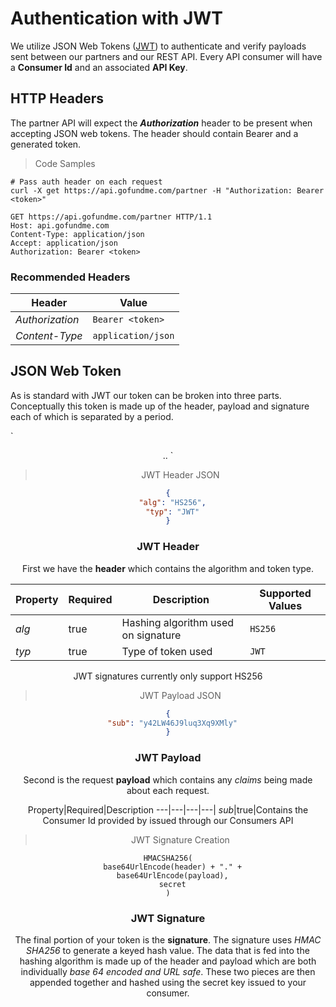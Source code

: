 # Authentication with JWT
We utilize JSON Web Tokens ([JWT](https://jwt.io/)) to authenticate and verify payloads sent between our partners and our REST API. Every API consumer will have a **Consumer Id** and an associated **API Key**.

## HTTP Headers
The partner API will expect the ***Authorization*** header to be present when accepting JSON web tokens. The header should contain Bearer and a generated token.

> Code Samples

````shell
# Pass auth header on each request
curl -X get https://api.gofundme.com/partner -H "Authorization: Bearer <token>"
````

````http
GET https://api.gofundme.com/partner HTTP/1.1
Host: api.gofundme.com
Content-Type: application/json
Accept: application/json
Authorization: Bearer <token>
````

### Recommended Headers

Header|Value
---|---|
*Authorization*|`Bearer <token>`|
*Content-Type*|`application/json`|

## JSON Web Token
As is standard with JWT our token can be broken into three parts. Conceptually this token is made up of the header, payload and signature each of which is separated by a period.

`
<header>.<payload>.<signature>
`

> JWT Header JSON

````json
{
  "alg": "HS256",
  "typ": "JWT"
}
````

### JWT Header

First we have the **header** which contains the algorithm and token type.

Property|Required|Description|Supported Values
---|---|---|---|
*alg*|true|Hashing algorithm used on signature|`HS256`
*typ*|true|Type of token used|`JWT`

<aside class="notice">
JWT signatures currently only support HS256 
</aside>

> JWT Payload JSON

````json
{
  "sub": "y42LW46J9luq3Xq9XMly"
}
````

### JWT Payload

Second is the request **payload** which contains any *claims* being made about each request.

Property|Required|Description
---|---|---|---|
*sub*|true|Contains the Consumer Id provided by issued through our Consumers API

> JWT Signature Creation

````
HMACSHA256(
  base64UrlEncode(header) + "." +
  base64UrlEncode(payload),
  secret
)
````

### JWT Signature

The final portion of your token is the **signature**. The signature uses *HMAC SHA256* to generate a keyed hash value. The data that is fed into the hashing algorithm is made up of the header and payload which are both individually *base 64 encoded and URL safe*. These two pieces are then appended together and hashed using the secret key issued to your consumer.

